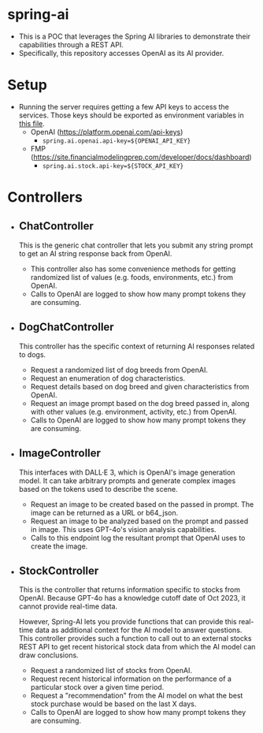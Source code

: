 # spring-ai
* This is a POC that leverages the Spring AI libraries to demonstrate their capabilities through a REST API.
* Specifically, this repository accesses OpenAI as its AI provider. 

# Setup
* Running the server requires getting a few API keys to access the services. Those keys
should be exported as environment variables in [this file](https://github.com/jack-truong/spring-ai/blob/main/src/main/resources/application.properties).
  * OpenAI (https://platform.openai.com/api-keys)
    * `spring.ai.openai.api-key=${OPENAI_API_KEY}`
  * FMP (https://site.financialmodelingprep.com/developer/docs/dashboard)
    * `spring.ai.stock.api-key=${STOCK_API_KEY}`

# Controllers
* ## ChatController
  This is the generic chat controller that lets you submit any string prompt to get an AI string response back from OpenAI.
  
  * This controller also has some convenience methods for getting randomized list of values (e.g. foods, environments, etc.) from OpenAI.
  * Calls to OpenAI are logged to show how many prompt tokens they are consuming.
* ## DogChatController
  This controller has the specific context of returning AI responses related to dogs.
  
  * Request a randomized list of dog breeds from OpenAI.
  * Request an enumeration of dog characteristics.
  * Request details based on dog breed and given characteristics from OpenAI.
  * Request an image prompt based on the dog breed passed in, along with other values (e.g. environment, activity, etc.) from OpenAI.
  * Calls to OpenAI are logged to show how many prompt tokens they are consuming.

* ## ImageController
  This interfaces with DALL·E 3, which is OpenAI's image generation model.  It can take arbitrary prompts
  and generate complex images based on the tokens used to describe the scene.
  * Request an image to be created based on the passed in prompt.  The image can be returned as a URL or b64_json.
  * Request an image to be analyzed based on the prompt and passed in image.  This uses GPT-4o's vision analysis capabilities.
  * Calls to this endpoint log the resultant prompt that OpenAI uses to create the image.
  
* ## StockController
  This is the controller that returns information specific to stocks from OpenAI. Because GPT-4o has a knowledge cutoff date of Oct 2023, it cannot
  provide real-time data. 

  However, Spring-AI lets you provide functions that can provide this real-time data as additional context for the AI model
  to answer questions.  This controller provides such a function to call out to an external stocks REST API to get recent historical
  stock data from which the AI model can draw conclusions.

  * Request a randomized list of stocks from OpenAI.
  * Request recent historical information on the performance of a particular stock over a given time period.
  * Request a "recommendation" from the AI model on what the best stock purchase would be based on the last X days.
  * Calls to OpenAI are logged to show how many prompt tokens they are consuming.
